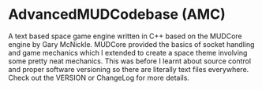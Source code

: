 # AdvancedMUDCodebase (AMC)
A text based space game engine written in C++ based on the MUDCore engine by Gary McNickle. MUDCore provided the basics of socket handling and game mechanics which I extended to create a space theme involving some pretty neat mechanics. This was before I learnt about source control and proper software versioning so there are literally text files everywhere. Check out the VERSION or ChangeLog for more details.
